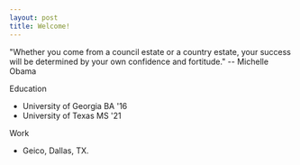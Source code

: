 ```yaml
---
layout: post
title: Welcome!
---
```



"Whether you come from a council estate or a country estate, your success will be determined by your own confidence and fortitude." 
-- Michelle Obama













Education
* University of Georgia BA '16
* University of Texas MS '21

Work
* Geico, Dallas, TX.

